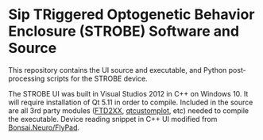 # Sip TRiggered Optogenetic Behavior Enclosure (STROBE) Software and Source
This repository contains the UI source and executable, and Python post-processing scripts for the STROBE device.

The STROBE UI was built in Visual Studios 2012 in C++ on Windows 10. It will require installation of Qt 5.11 in order to compile. Included in the source are all 3rd party modules ([FTD2XX](http://www.ftdichip.com), [qtcustomplot](https://www.qcustomplot.com/), etc) needed to compile the executable. Device reading snippet in C++ UI modified from [Bonsai.Neuro/FlyPad](https://github.com/rcwchan/STROBE_software/blob/master/STROBE_UI_source/QtGuiApplication4/main.cpp).

